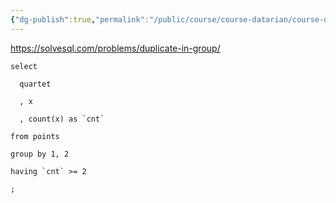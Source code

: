 ```yaml
---
{"dg-publish":true,"permalink":"/public/course/course-datarian/course-datarian/datarian/","created":"2025-08-29T12:13:51.346+09:00","updated":"2025-08-29T16:08:46.358+09:00"}
---
```


https://solvesql.com/problems/duplicate-in-group/

```mysql
select

  quartet

  , x

  , count(x) as `cnt`

from points

group by 1, 2

having `cnt` >= 2

;
```